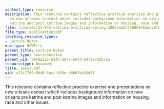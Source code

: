 ```yaml
---
content_type: resource
description: This resource contains reflective practice exercise and presentations
  on new orleans context which includes background information on new orleans pre
  katrina and post katrina images and information on housing, race and other issues.
file: /courses/11-945-katrina-practicum-spring-2006/a22c776969465acc8f6ee6b0fba15d8f_sess3.pdf
file_type: application/pdf
learning_resource_types:
- Lecture Notes
ocw_type: OCWFile
parent_title: Lecture Notes
parent_type: CourseSection
parent_uid: 9950a225-d1fc-2677-e47d-e472072db31a
resourcetype: Document
title: sess3.pdf
uid: a22c7769-6946-5acc-8f6e-e6b0fba15d8f
---
```

This resource contains reflective practice exercise and presentations on new orleans context which includes background information on new orleans pre katrina and post katrina images and information on housing, race and other issues.

